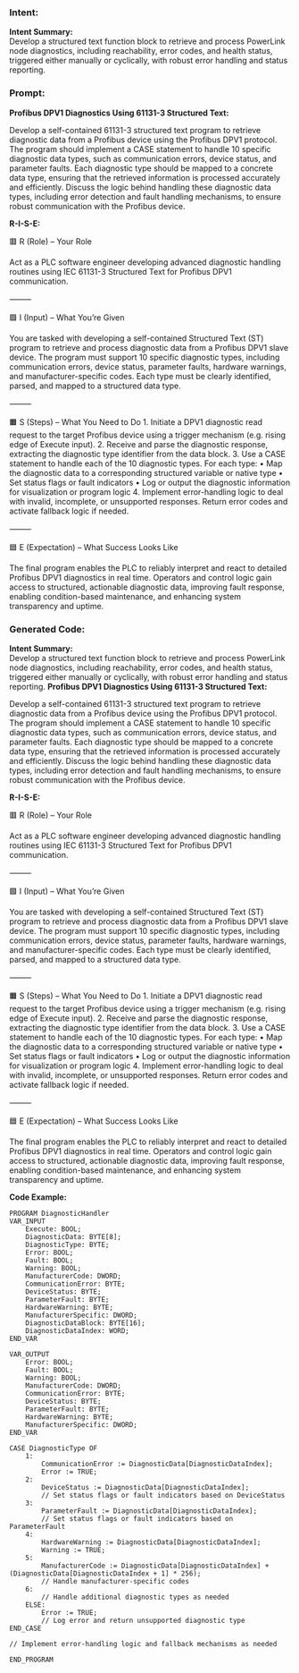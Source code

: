 ### Intent:
**Intent Summary:**  
Develop a structured text function block to retrieve and process PowerLink node diagnostics, including reachability, error codes, and health status, triggered either manually or cyclically, with robust error handling and status reporting.

### Prompt:
**Profibus DPV1 Diagnostics Using 61131-3 Structured Text:**

Develop a self-contained 61131-3 structured text program to retrieve diagnostic data from a Profibus device using the Profibus DPV1 protocol. The program should implement a CASE statement to handle 10 specific diagnostic data types, such as communication errors, device status, and parameter faults. Each diagnostic type should be mapped to a concrete data type, ensuring that the retrieved information is processed accurately and efficiently. Discuss the logic behind handling these diagnostic data types, including error detection and fault handling mechanisms, to ensure robust communication with the Profibus device.

**R-I-S-E:**

🟥 R (Role) – Your Role

Act as a PLC software engineer developing advanced diagnostic handling routines using IEC 61131-3 Structured Text for Profibus DPV1 communication.

⸻

🟩 I (Input) – What You’re Given

You are tasked with developing a self-contained Structured Text (ST) program to retrieve and process diagnostic data from a Profibus DPV1 slave device. The program must support 10 specific diagnostic types, including communication errors, device status, parameter faults, hardware warnings, and manufacturer-specific codes. Each type must be clearly identified, parsed, and mapped to a structured data type.

⸻

🟧 S (Steps) – What You Need to Do
	1.	Initiate a DPV1 diagnostic read request to the target Profibus device using a trigger mechanism (e.g. rising edge of Execute input).
	2.	Receive and parse the diagnostic response, extracting the diagnostic type identifier from the data block.
	3.	Use a CASE statement to handle each of the 10 diagnostic types. For each type:
	•	Map the diagnostic data to a corresponding structured variable or native type
	•	Set status flags or fault indicators
	•	Log or output the diagnostic information for visualization or program logic
	4.	Implement error-handling logic to deal with invalid, incomplete, or unsupported responses. Return error codes and activate fallback logic if needed.

⸻

🟦 E (Expectation) – What Success Looks Like

The final program enables the PLC to reliably interpret and react to detailed Profibus DPV1 diagnostics in real time. Operators and control logic gain access to structured, actionable diagnostic data, improving fault response, enabling condition-based maintenance, and enhancing system transparency and uptime.

### Generated Code:
**Intent Summary:**  
Develop a structured text function block to retrieve and process PowerLink node diagnostics, including reachability, error codes, and health status, triggered either manually or cyclically, with robust error handling and status reporting.
**Profibus DPV1 Diagnostics Using 61131-3 Structured Text:**

Develop a self-contained 61131-3 structured text program to retrieve diagnostic data from a Profibus device using the Profibus DPV1 protocol. The program should implement a CASE statement to handle 10 specific diagnostic data types, such as communication errors, device status, and parameter faults. Each diagnostic type should be mapped to a concrete data type, ensuring that the retrieved information is processed accurately and efficiently. Discuss the logic behind handling these diagnostic data types, including error detection and fault handling mechanisms, to ensure robust communication with the Profibus device.

**R-I-S-E:**

🟥 R (Role) – Your Role

Act as a PLC software engineer developing advanced diagnostic handling routines using IEC 61131-3 Structured Text for Profibus DPV1 communication.

⸻

🟩 I (Input) – What You’re Given

You are tasked with developing a self-contained Structured Text (ST) program to retrieve and process diagnostic data from a Profibus DPV1 slave device. The program must support 10 specific diagnostic types, including communication errors, device status, parameter faults, hardware warnings, and manufacturer-specific codes. Each type must be clearly identified, parsed, and mapped to a structured data type.

⸻

🟧 S (Steps) – What You Need to Do
	1.	Initiate a DPV1 diagnostic read request to the target Profibus device using a trigger mechanism (e.g. rising edge of Execute input).
	2.	Receive and parse the diagnostic response, extracting the diagnostic type identifier from the data block.
	3.	Use a CASE statement to handle each of the 10 diagnostic types. For each type:
	•	Map the diagnostic data to a corresponding structured variable or native type
	•	Set status flags or fault indicators
	•	Log or output the diagnostic information for visualization or program logic
	4.	Implement error-handling logic to deal with invalid, incomplete, or unsupported responses. Return error codes and activate fallback logic if needed.

⸻

🟦 E (Expectation) – What Success Looks Like

The final program enables the PLC to reliably interpret and react to detailed Profibus DPV1 diagnostics in real time. Operators and control logic gain access to structured, actionable diagnostic data, improving fault response, enabling condition-based maintenance, and enhancing system transparency and uptime.

**Code Example:**

```
PROGRAM DiagnosticHandler
VAR_INPUT
	Execute: BOOL;
	DiagnosticData: BYTE[8];
	DiagnosticType: BYTE;
	Error: BOOL;
	Fault: BOOL;
	Warning: BOOL;
	ManufacturerCode: DWORD;
	CommunicationError: BYTE;
	DeviceStatus: BYTE;
	ParameterFault: BYTE;
	HardwareWarning: BYTE;
	ManufacturerSpecific: DWORD;
	DiagnosticDataBlock: BYTE[16];
	DiagnosticDataIndex: WORD;
END_VAR

VAR_OUTPUT
	Error: BOOL;
	Fault: BOOL;
	Warning: BOOL;
	ManufacturerCode: DWORD;
	CommunicationError: BYTE;
	DeviceStatus: BYTE;
	ParameterFault: BYTE;
	HardwareWarning: BYTE;
	ManufacturerSpecific: DWORD;
END_VAR

CASE DiagnosticType OF
	1:
		CommunicationError := DiagnosticData[DiagnosticDataIndex];
		Error := TRUE;
	2:
		DeviceStatus := DiagnosticData[DiagnosticDataIndex];
		// Set status flags or fault indicators based on DeviceStatus
	3:
		ParameterFault := DiagnosticData[DiagnosticDataIndex];
		// Set status flags or fault indicators based on ParameterFault
	4:
		HardwareWarning := DiagnosticData[DiagnosticDataIndex];
		Warning := TRUE;
	5:
		ManufacturerCode := DiagnosticData[DiagnosticDataIndex] + (DiagnosticData[DiagnosticDataIndex + 1] * 256);
		// Handle manufacturer-specific codes
	6:
		// Handle additional diagnostic types as needed
	ELSE:
		Error := TRUE;
		// Log error and return unsupported diagnostic type
END_CASE

// Implement error-handling logic and fallback mechanisms as needed

END_PROGRAM
```

